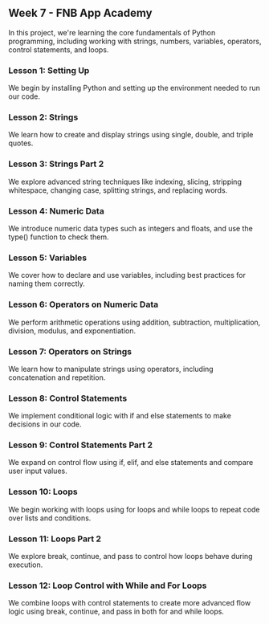 ## Week 7 - FNB App Academy

In this project, we're learning the core fundamentals of Python programming, including working with strings, numbers, variables, operators, control statements, and loops.

### Lesson 1: Setting Up
We begin by installing Python and setting up the environment needed to run our code.

### Lesson 2: Strings
We learn how to create and display strings using single, double, and triple quotes.

### Lesson 3: Strings Part 2
We explore advanced string techniques like indexing, slicing, stripping whitespace, changing case, splitting strings, and replacing words.

### Lesson 4: Numeric Data
We introduce numeric data types such as integers and floats, and use the type() function to check them.

### Lesson 5: Variables
We cover how to declare and use variables, including best practices for naming them correctly.

### Lesson 6: Operators on Numeric Data
We perform arithmetic operations using addition, subtraction, multiplication, division, modulus, and exponentiation.

### Lesson 7: Operators on Strings
We learn how to manipulate strings using operators, including concatenation and repetition.

### Lesson 8: Control Statements
We implement conditional logic with if and else statements to make decisions in our code.

### Lesson 9: Control Statements Part 2
We expand on control flow using if, elif, and else statements and compare user input values.

### Lesson 10: Loops
We begin working with loops using for loops and while loops to repeat code over lists and conditions.

### Lesson 11: Loops Part 2
We explore break, continue, and pass to control how loops behave during execution.

### Lesson 12: Loop Control with While and For Loops
We combine loops with control statements to create more advanced flow logic using break, continue, and pass in both for and while loops.